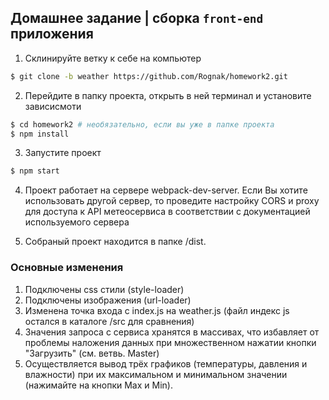 ## Домашнее задание | сборка `front-end` приложения

1) Склинируйте ветку к себе на компьютер
```bash
$ git clone -b weather https://github.com/Rognak/homework2.git
````
2) Перейдите в папку проекта, открыть в ней терминал и установите зависисмоти

```bash
$ cd homework2 # необязательно, если вы уже в папке проекта
$ npm install
```
3) Запустите проект
```bash
$ npm start
```
4) Проект работает на сервере webpack-dev-server. Если Вы хотите использовать другой сервер, то проведите настройку CORS и proxy для доступа к API метеосервиса в соответствии с документацией используемого сервера

5) Собраный проект находится в папке /dist.

### Основные изменения
1) Подключены css стили (style-loader)
2) Подключены изображения (url-loader)
3) Изменена точка входа с index.js на weather.js (файл индекс js остался в каталоге /src для сравнения)
4) Значения запроса с сервиса хранятся в массивах, что избавляет от проблемы наложения данных при множественном нажатии кнопки "Загрузить" (см. ветвь. Master)
5) Осуществляется вывод трёх графиков (температуры, давления и влажности) при их максимальном и минимальном значении (нажимайте на кнопки Max и Min).
